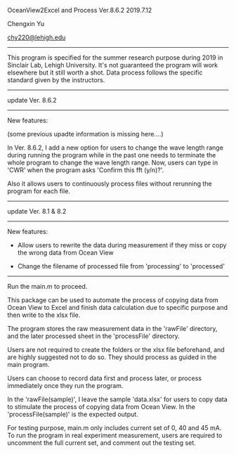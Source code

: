 OceanView2Excel and Process Ver.8.6.2 2019.7.12

Chengxin Yu

chy220@lehigh.edu



---
This program is specified for the summer research purpose during 2019 in Sinclair Lab, Lehigh University.
It's not guaranteed the program will work elsewhere but it still worth a shot.
Data process follows the specific standard given by the instructors.

---

update Ver. 8.6.2

---
New features:

(some previous upadte information is missing here....)

In Ver. 8.6.2, I add a new option for users to change the wave length range during running the 
program while in the past one needs to terminate the whole program to change the wave length range.
Now, users can type in 'CWR' when the program asks 'Confirm this fft (y/n)?'.

Also it allows users to continuously process files without rerunning the program for each file.

---

update Ver. 8.1 & 8.2

---
New features:

* Allow users to rewrite the data during measurement if they miss or copy the wrong 
data from Ocean View

* Change the filename of processed file from 'processing' to 'processed'
---

Run the main.m to proceed.

This package can be used to automate the process of copying data from Ocean View to 
Excel and finish data calculation due to specific purpose and then write to the xlsx file.

The program stores the raw measurement data in the 'rawFile' directory,
and the later processed sheet in the 'processFile' directory.

Users are not required to create the folders or the xlsx file beforehand, 
and are highly suggested not to do so. They should process as guided in the main program.

Users can choose to record data first and process later, or process immediately once they 
run the program.

In the 'rawFile(sample)', I leave the sample 'data.xlsx' for users to copy data to stimulate
the process of copying data from Ocean View.
In the 'processFile(sample)' is the expected output.

For testing purpose, main.m only includes current set of 0, 40 and 45 mA. To run the program
in real experiment measurement, users are required to uncomment the full current set, and 
comment out the testing set.
